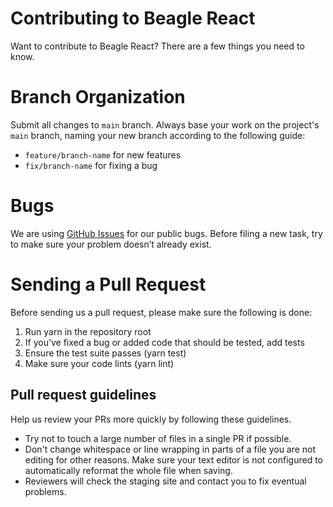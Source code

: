 # Contributing to Beagle React

Want to contribute to Beagle React? There are a few things you need to know.  

# Branch Organization

Submit all changes to `main` branch.  Always base your work on the project's `main` branch, naming your new branch according to the following guide:

* `feature/branch-name` for new features
* `fix/branch-name` for fixing a bug

# Bugs

We are using [GitHub Issues](https://github.com/ZupIT/beagle-web-react/issues) for our public bugs. Before filing a new task, try to make sure your problem doesn’t already exist.

# Sending a Pull Request

Before sending us a pull request, please make sure the following is done:
1. Run yarn in the repository root
2. If you’ve fixed a bug or added code that should be tested, add tests
3. Ensure the test suite passes (yarn test)
4. Make sure your code lints (yarn lint)

## Pull request guidelines

Help us review your PRs more quickly by following these guidelines.
* Try not to touch a large number of files in a single PR if possible.
* Don't change whitespace or line wrapping in parts of a file you are not editing for other reasons. Make sure your text editor is not configured to automatically reformat the whole file when saving.
* Reviewers will check the staging site and contact you to fix eventual problems.

<!-- 
We wrote a **[contribution guide](https://docs.usebeagle.io/)** to help you get started.
-->
